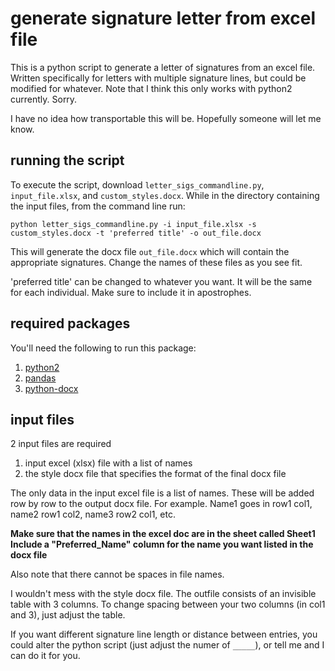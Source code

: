 # generate signature letter from excel file

This is a python script to generate a letter of signatures from an excel file. Written specifically for letters with multiple signature lines, but could be modified for whatever. Note that I think this only works with python2 currently. Sorry.

I have no idea how transportable this will be. Hopefully someone will let me know. 

## running the script

To execute the script, download `letter_sigs_commandline.py`, `input_file.xlsx`, and `custom_styles.docx`.  While in the directory containing the input files, from the command line run:

`python letter_sigs_commandline.py -i input_file.xlsx -s custom_styles.docx -t 'preferred title' -o out_file.docx`

This will generate the docx file `out_file.docx` which will contain the appropriate signatures. Change the names of these files as you see fit.

'preferred title' can be changed to whatever you want. It will be the same for each individual. Make sure to include it in apostrophes. 

## required packages

You'll need the following to run this package:

1. [python2](https://www.python.org/downloads/)
2. [pandas](https://pandas.pydata.org/pandas-docs/stable/install.html)
3. [python-docx](https://python-docx.readthedocs.io/en/latest/user/install.html#install)

## input files

2 input files are required

1. input excel (xlsx) file with a list of names
2. the style docx file that specifies the format of the final docx file

The only data in the input excel file is a list of names. These will be added row by row to the output docx file. For example. Name1 goes in row1 col1, name2 row1 col2, name3 row2 col1, etc. 

__Make sure that the names in the excel doc are in the sheet called Sheet1__
__Include a "Preferred_Name" column for the name you want listed in the docx file__

Also note that there cannot be spaces in file names. 

I wouldn't mess with the style docx file. The outfile consists of an invisible table with 3 columns. To change spacing between your two columns (in col1 and 3), just adjust the table.

If you want different signature line length or distance between entries, you could alter the python script (just adjust the numer of `_____`), or tell me and I can do it for you. 

